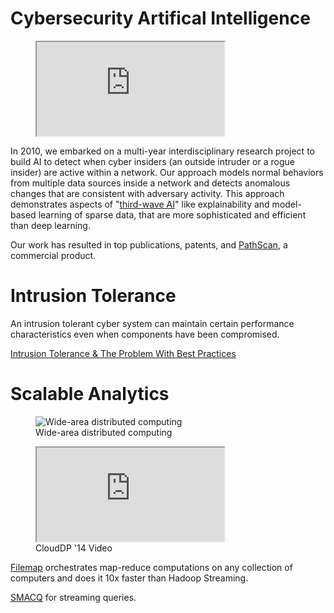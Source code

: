 # Cybersecurity Artifical Intelligence

<figure>
    <iframe src="http://www.youtube.com/embed/8s4TtNNvZL4?rel=0&controls=0&modestbranding=1&origin=http://otowi.net" allowfullscreen></iframe>
</figure>


In 2010, we embarked on a multi-year interdisciplinary research project to build AI to detect when cyber insiders (an outside intruder or a rogue insider) are active within a network.
Our approach models normal behaviors from multiple data sources inside a network and detects anomalous changes that are consistent with adversary activity.   This approach demonstrates  aspects of "[third-wave AI](https://www.youtube.com/watch?v=-O01G3tSYpU)" like explainability and model-based learning of sparse data,  that are more sophisticated and efficient than deep learning.

Our work has resulted in top publications, patents, and [PathScan](http://www.ey.com/gl/en/services/advisory/ey-los-alamos-national-laboratory---pathscan), a commercial product.

<div style="clear:right" />
    
# Intrusion Tolerance

An intrusion tolerant cyber system can maintain certain performance characteristics even when components have been compromised. 

[Intrusion Tolerance & The Problem With Best Practices](https://drive.google.com/file/d/1b1WOWxBtCcmk_N_KQ0FwoaYG-I-fvu0W)

# Scalable Analytics
<figure>
    <img src="https://raw.githubusercontent.com/wiki/mfisk/filemap/images/WANCloud.png" alt="Wide-area distributed computing"  />
    <figcaption>Wide-area distributed computing</figcaption>
</figure>

<figure>
   <iframe src="http://www.youtube.com/embed/bewEtDupC10?rel=0&controls=0&modestbranding=1&origin=http://otowi.net" allowfullscreen></iframe>
    <figcaption>CloudDP '14 Video</figcaption>
</figure>

[Filemap](/filemap) orchestrates map-reduce computations on any collection of computers and does it 10x faster than Hadoop Streaming. 


<div style="clear:right" />

[SMACQ](/smacq) for streaming queries.


